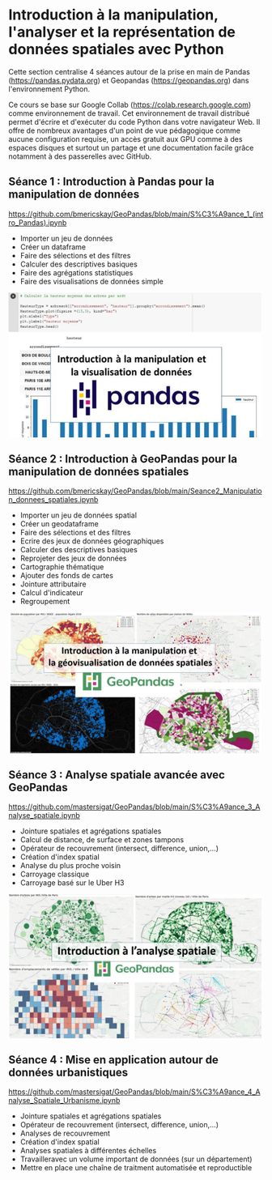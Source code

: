 # Introduction à la manipulation, l'analyser et la représentation de données spatiales avec Python

Cette section centralise 4 séances autour de la prise en main de Pandas (https://pandas.pydata.org) et Geopandas (https://geopandas.org) dans l'environnement Python.

Ce cours se base sur Google Collab (https://colab.research.google.com) comme environnement de travail. Cet environnement de travail distribué permet d'écrire et d'exécuter du code Python dans votre navigateur Web. Il offre de nombreux avantages d'un point de vue pédagogique comme aucune configuration requise, un accès gratuit aux GPU comme à des espaces disques et surtout un partage et une documentation facile grâce notamment à des passerelles avec GitHub.


## Séance 1 : Introduction à Pandas pour la manipulation de données

https://github.com/bmericskay/GeoPandas/blob/main/S%C3%A9ance_1_(intro_Pandas).ipynb

* Importer un jeu de données
* Créer un dataframe
* Faire des sélections et des filtres
* Calculer des descriptives basiques
* Faire des agrégations statistiques
* Faire des visualisations de données simple


<img src="https://raw.githubusercontent.com/bmericskay/portfolio/main/images/cours/Python1.JPG" alt="alt tag" width="500" align="center">

<br>

## Séance 2 : Introduction à GeoPandas pour la manipulation de données spatiales
https://github.com/bmericskay/GeoPandas/blob/main/Seance2_Manipulation_donnees_spatiales.ipynb

* Importer un jeu de données spatial
* Créer un geodataframe
* Faire des sélections et des filtres
* Ecrire des jeux de données géographiques
* Calculer des descriptives basiques
* Reprojeter des jeux de données
* Cartographie thématique
* Ajouter des fonds de cartes
* Jointure attributaire
* Calcul d'indicateur
* Regroupement

<img src="https://raw.githubusercontent.com/bmericskay/portfolio/main/images/cours/Python2.JPG" alt="alt tag" width="500" align="center">

<br>

## Séance 3 : Analyse spatiale avancée avec GeoPandas

https://github.com/mastersigat/GeoPandas/blob/main/S%C3%A9ance_3_Analyse_spatiale.ipynb

* Jointure spatiales et agrégations spatiales
* Calcul de distance, de surface et zones tampons
* Opérateur de recouvrement (intersect, difference, union,...)
* Création d'index spatial
* Analyse du plus proche voisin
* Carroyage classique 
* Carroyage basé sur le Uber H3

<img src="https://raw.githubusercontent.com/bmericskay/portfolio/main/images/cours/Python3.JPG" alt="alt tag" width="500" align="center">


<br>


## Séance 4 : Mise en application autour de données urbanistiques
https://github.com/mastersigat/GeoPandas/blob/main/S%C3%A9ance_4_Analyse_Spatiale_Urbanisme.ipynb

* Jointure spatiales et agrégations spatiales
* Opérateur de recouvrement (intersect, difference, union,...)
* Analyses de recouvrement
* Création d'index spatial
* Analyses spatiales à différentes échelles
* Travailleravec un volume important de données (sur un département)
* Mettre en place une chaîne de traitment automatisée et reproductible
